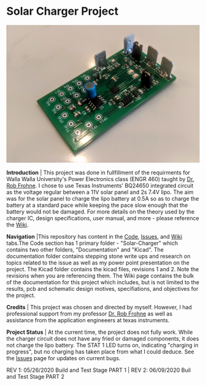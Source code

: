 # Solar Charger Project

![](https://github.com/greenjacketgirl/Solar_Charger/blob/master/Media/completebuildpart1.jpg)

**Introduction** | This project was done in fullfillment of the requirments for Walla Walla University's Power Electronics class (ENGR 460) taught by [Dr. Rob Frohne](https://github.com/frohro). I chose to use Texas Instruments' BQ24650 integrated circuit as the voltage regular between a 11V solar panel and 2s 7.4V lipo. The aim was for the solar panel to charge the lipo battery at 0.5A so as to charge the battery at a standard pace while keeping the pace slow enough that the battery would not be damaged. For more details on the theory used by the charger IC, design specifications, user manual, and more - please reference the [Wiki](https://github.com/greenjacketgirl/Solar_Charger/wiki).

**Navigation** |This repository has content in the [Code](https://github.com/greenjacketgirl/Solar_Charger), [Issues](https://github.com/greenjacketgirl/Solar_Charger/issues), and [Wiki](https://github.com/greenjacketgirl/Solar_Charger/wiki) tabs.The Code section has 1 primary folder - "Solar-Charger" which contains two other folders, "Documentation" and "Kicad". The documentation folder contains stepping stone write ups and research on topics related to the issue as well as my power point presentation on the project. The Kicad folder contains the kicad files, revisions 1 and 2. Note the revisions when you are referencing them. The Wiki page contains the bulk of the documentation for this project which includes, but is not limited to the results, pcb and schematic design motives, specifiations, and objectives for the project. 

**Credits** | This project was chosen and directed by myself. However, I had professional support from my professor [Dr. Rob Frohne](https://github.com/frohro) as well as assistance from the application engineeers at texas instruments. 

**Project Status** | At the current time, the project does not fully work. While the charger circuit does not have any fried or damaged components, it does not charge the lipo battery. The STAT 1 LED turns on, indicating "charging in progress", but no charging has taken place from what I could deduce. See the [Issues](https://github.com/greenjacketgirl/Solar_Charger/issues) page for updates on current bugs.

REV 1: 05/26/2020 Build and Test Stage PART 1 | REV 2: 06/09/2020 Buil and Test Stage PART 2
